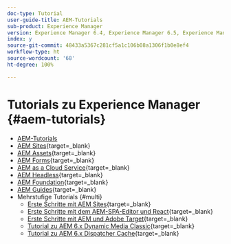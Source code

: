 ```yaml
---
doc-type: Tutorial
user-guide-title: AEM-Tutorials
sub-product: Experience Manager
version: Experience Manager 6.4, Experience Manager 6.5, Experience Manager as a Cloud Service
index: y
source-git-commit: 48433a5367c281cf5a1c106b08a1306f1b0e8ef4
workflow-type: ht
source-wordcount: '68'
ht-degree: 100%

---
```



# Tutorials zu Experience Manager {#aem-tutorials}

+ [AEM-Tutorials](overview.md)
+ [AEM Sites](https://experienceleague.adobe.com/docs/experience-manager-learn/sites/overview.html?lang=de){target=_blank}
+ [AEM Assets](https://experienceleague.adobe.com/docs/experience-manager-learn/assets/overview.html?lang=de){target=_blank}
+ [AEM Forms](https://experienceleague.adobe.com/docs/experience-manager-learn/forms/overview.html?lang=de){target=_blank}
+ [AEM as a Cloud Service](https://experienceleague.adobe.com/docs/experience-manager-learn/cloud-service/overview.html?lang=de){target=_blank}
+ [AEM Headless](https://experienceleague.adobe.com/docs/experience-manager-learn/getting-started-with-aem-headless/overview.html?lang=de){target=_blank}
+ [AEM Foundation](https://experienceleague.adobe.com/docs/experience-manager-learn/cloud-service/overview.html?lang=de){target=_blank}
+ [AEM Guides](https://experienceleague.adobe.com/docs/experience-manager-guides-learn/tutorials/overview.html?lang=de){target=_blank}
+ Mehrstufige Tutorials {#multi}
   + [Erste Schritte mit AEM Sites](https://experienceleague.adobe.com/docs/experience-manager-learn/getting-started-wknd-tutorial-develop/overview.html?lang=de){target=_blank}
   + [Erste Schritte mit dem AEM-SPA-Editor und React](https://experienceleague.adobe.com/docs/experience-manager-learn/spa-react-tutorial/overview.html?lang=de){target=_blank}
   + [Erste Schritte mit AEM und Adobe Target](https://experienceleague.adobe.com/docs/experience-manager-learn/aem-target-tutorial/overview.html?lang=de){target=_blank}
   + [Tutorial zu AEM 6.x Dynamic Media Classic](https://experienceleague.adobe.com/docs/experience-manager-learn/dynamic-media-classic-tutorial/overview.html?lang=de){target=_blank}
   + [Tutorial zu AEM 6.x Dispatcher Cache](https://experienceleague.adobe.com/docs/experience-manager-learn/dispatcher-tutorial/overview.html?lang=de){target=_blank}
